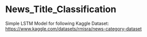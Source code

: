 # News_Title_Classification
Simple LSTM Model for following Kaggle Dataset:
https://www.kaggle.com/datasets/rmisra/news-category-dataset
